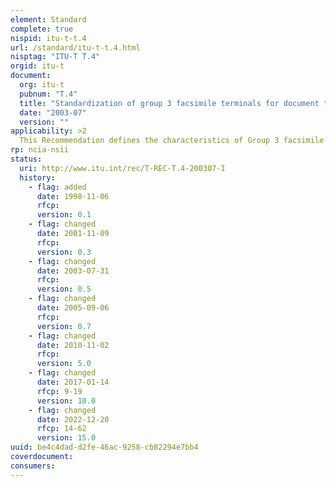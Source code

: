 ```yaml
---
element: Standard
complete: true
nispid: itu-t-t.4
url: /standard/itu-t-t.4.html
nisptag: "ITU-T T.4"
orgid: itu-t
document:
  org: itu-t
  pubnum: "T.4"
  title: "Standardization of group 3 facsimile terminals for document transmission"
  date: "2003-07"
  version: ""
applicability: >2
  This Recommendation defines the characteristics of Group 3 facsimile terminals which enable documents to be transmitted on the general switched telephone network, international leased circuits and the Integrated Services Digital Network (ISDN). These terminals enable black and white documents to be transmitted and also optionally colour documents. Group 3 facsimile terminals may be operated manually or automatically and document transmission may be requested alternatively with telephone conversation. The procedures to enable Group 3 facsimile terminals to communicate using the above capabilities are defined in ITU-T Recommendation T.30.
rp: ncia-nsii
status:
  uri: http://www.itu.int/rec/T-REC-T.4-200307-I
  history: 
    - flag: added
      date: 1998-11-06
      rfcp: 
      version: 0.1
    - flag: changed
      date: 2001-11-09
      rfcp: 
      version: 0.3
    - flag: changed
      date: 2003-07-31
      rfcp: 
      version: 0.5
    - flag: changed
      date: 2005-09-06
      rfcp: 
      version: 0.7
    - flag: changed
      date: 2010-11-02
      rfcp: 
      version: 5.0
    - flag: changed
      date: 2017-01-14
      rfcp: 9-19
      version: 10.0
    - flag: changed
      date: 2022-12-20
      rfcp: 14-62
      version: 15.0
uuid: be4c4dad-d2fe-46ac-9258-cb82294e7bb4
coverdocument:
consumers:
---
```

